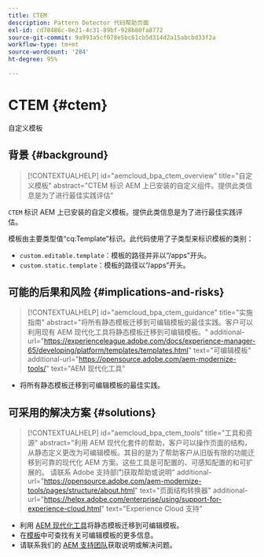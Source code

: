 ```yaml
---
title: CTEM
description: Pattern Detector 代码帮助页面
exl-id: cd70486c-8e21-4c31-89bf-928b80fa8772
source-git-commit: 9a993a5cf078e5bc61cb5d314d2a15abcbd33f2a
workflow-type: tm+mt
source-wordcount: '284'
ht-degree: 95%

---
```


# CTEM {#ctem}

自定义模板

## 背景 {#background}

>[!CONTEXTUALHELP]
>id="aemcloud_bpa_ctem_overview"
>title="自定义模板"
>abstract="CTEM 标识 AEM 上已安装的自定义组件。提供此类信息是为了进行最佳实践评估"

`CTEM` 标识 AEM 上已安装的自定义模板。提供此类信息是为了进行最佳实践评估。

模板由主要类型值“cq:Template”标识。此代码使用了子类型来标识模板的类别：

* `custom.editable.template`：模板的路径并非以“/apps”开头。
* `custom.static.template`：模板的路径以“/apps”开头。

## 可能的后果和风险 {#implications-and-risks}

>[!CONTEXTUALHELP]
>id="aemcloud_bpa_ctem_guidance"
>title="实施指南"
>abstract="将所有静态模板迁移到可编辑模板的最佳实践。客户可以利用现有 AEM 现代化工具将静态模板迁移到可编辑模板。"
>additional-url="https://experienceleague.adobe.com/docs/experience-manager-65/developing/platform/templates/templates.html" text="可编辑模板"
>additional-url="https://opensource.adobe.com/aem-modernize-tools/" text="AEM 现代化工具"

* 将所有静态模板迁移到可编辑模板的最佳实践。

## 可采用的解决方案 {#solutions}

>[!CONTEXTUALHELP]
>id="aemcloud_bpa_ctem_tools"
>title="工具和资源"
>abstract="利用 AEM 现代化套件的帮助，客户可以操作页面的结构，从静态定义更改为可编辑模板。其目的是为了帮助客户从旧版有限的功能迁移到可靠的现代化 AEM 方案。这些工具是可配置的、可感知配置的和可扩展的。 请联系 Adobe 支持部门获取帮助或说明"
>additional-url="https://opensource.adobe.com/aem-modernize-tools/pages/structure/about.html" text="页面结构转换器"
>additional-url="https://helpx.adobe.com/enterprise/using/support-for-experience-cloud.html" text="Experience Cloud 支持"

* 利用 [AEM 现代化工具](https://opensource.adobe.com/aem-modernize-tools/)将静态模板迁移到可编辑模板。
* 在[模板](https://experienceleague.adobe.com/docs/experience-manager-65/developing/platform/templates/templates.html)中可查找有关可编辑模板的更多信息。
* 请联系我们的 [AEM 支持团队](https://helpx.adobe.com/cn/enterprise/using/support-for-experience-cloud.html)获取说明或解决问题。
